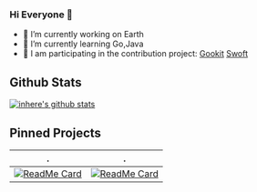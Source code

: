 ### Hi Everyone 👋

<!--
**inhere/inhere** is a ✨ _special_ ✨ repository because its `README.md` (this file) appears on your GitHub profile.

Here are some ideas to get you started:

- 🔭 I’m currently working on ...
- 🌱 I’m currently learning ...
- 👯 I’m looking to collaborate on ...
- 🤔 I’m looking for help with ...
- 💬 Ask me about ...
- 📫 How to reach me: ...
- 😄 Pronouns: ...
- ⚡ Fun fact: ...
-->

- 🔭 I’m currently working on Earth
- 🌱 I’m currently learning Go,Java
- 👯 I am participating in the contribution project: [Gookit](https://github.com/gookit) [Swoft](https://github.com/swoft-cloud)

## Github Stats

[![inhere's github stats](https://github-readme-stats.vercel.app/api?username=inhere&show_icons=true&theme=gruvbox)](https://github.com/inhere)

## Pinned Projects

 . | .
--------|-------
[![ReadMe Card](https://github-readme-stats.vercel.app/api/pin/?username=gookit&repo=color&theme=vue)](https://github.com/gookit/color) | [![ReadMe Card](https://github-readme-stats.vercel.app/api/pin/?username=gookit&repo=rux&theme=vue)](https://github.com/gookit/rux)






